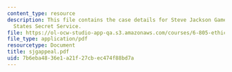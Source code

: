 ```yaml
---
content_type: resource
description: This file contains the case details for Steve Jackson Games v. United
  States Secret Service.
file: https://ol-ocw-studio-app-qa.s3.amazonaws.com/courses/6-805-ethics-and-the-law-on-the-electronic-frontier-fall-2005/7b6eba4836e1a21f27cbec474f88bd7a_sjgappeal.pdf
file_type: application/pdf
resourcetype: Document
title: sjgappeal.pdf
uid: 7b6eba48-36e1-a21f-27cb-ec474f88bd7a
---
```


